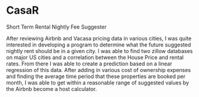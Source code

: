 # CasaR
Short Term Rental Nightly Fee Suggester

After reviewing Airbnb and Vacasa pricing data in various cities, 
I was quite interested in developing a program to determine what the future suggested nightly rent should be
in a given city. I was able to find two zillow databases on major US cities and a correlation between the House Price and 
rental rates. From there I was able to create a prediction based on a linear regression of this data. After adding in various 
cost of ownership expenses and finding the average time period that these properties are booked per month, I was able to get
within a reasonable range of suggested values by the Airbnb become a host calculator.
